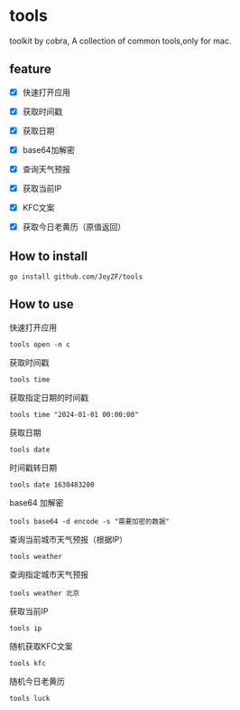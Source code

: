 # tools

toolkit by cobra, A collection of common tools,only for mac.

## feature
- [x] 快速打开应用
- [x] 获取时间戳
- [x] 获取日期
- [x] base64加解密
- [x] 查询天气预报
- [x] 获取当前IP
- [x] KFC文案
- [x] 获取今日老黄历（原值返回）


## How to install
```shell
go install github.com/JoyZF/tools
```

## How to use

快速打开应用
```shell   
tools open -n c
```

获取时间戳
```shell
tools time
```

获取指定日期的时间戳
```shell
tools time "2024-01-01 00:00:00"
```

获取日期
```shell
tools date
``` 

时间戳转日期
```shell
tools date 1630483200
``` 

base64 加解密
```shell
tools base64 -d encode -s "需要加密的数据"
```

查询当前城市天气预报（根据IP）
```shell
tools weather
```

查询指定城市天气预报
```shell
tools weather 北京
```

获取当前IP
```shell
tools ip
```

随机获取KFC文案
```shell
tools kfc
```


随机今日老黄历
```shell
tools luck
```
 